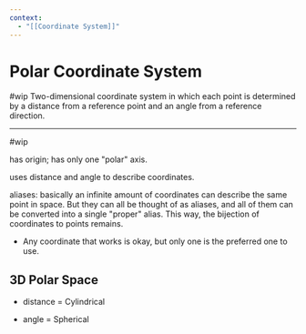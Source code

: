 ```yaml
---
context:
  - "[[Coordinate System]]"
---
```


# Polar Coordinate System

#wip
Two-dimensional coordinate system in which each point is determined by a distance from a reference point and an angle from a reference direction.

---

#wip

has origin; has only one "polar" axis.

uses distance and angle to describe coordinates.

aliases: basically an infinite amount of coordinates can describe the same point in space. But they can all be thought of as aliases, and all of them can be converted into a single "proper" alias. This way, the bijection of coordinates to points remains.

- Any coordinate that works is okay, but only one is the preferred one to use.

## 3D Polar Space

+ distance = Cylindrical

+ angle = Spherical
